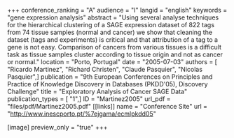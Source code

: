 +++
conference_ranking = "A"
audience = "I"
langid = "english"
keywords = "gene expression analysis"
abstract = "Using several analyse techniques for the hierarchical clustering of a SAGE expression dataset of 822 tags from 74 tissue samples (normal and cancer) we show that cleaning the dataset (tags and experiments) is critical and that attribution of a tag to a gene is not easy. Comparison of cancers from various tissues is a difficult task as tissue samples cluster according to tissue origin and not as cancer or normal."
location = "Porto, Portugal"
date = "2005-07-03"
authors = [ "Ricardo Martinez", "Richard Christen", "Claude Pasquier", "Nicolas Pasquier",]
publication = "9th European Conferences on Principles and Practice of Knowledge Discovery in Databases (PKDD'05), Discovery Challenge"
title = "Exploratory Analysis of Cancer SAGE Data"
publication_types = [ "1",]
ID = "Martinez2005"
url_pdf = "files/pdf/Martinez2005.pdf"
[[links]]
name = "Conference Site"
url = "http://www.inescporto.pt/%7ejgama/ecmlpkdd05"

[image]
preview_only = "true"
+++
